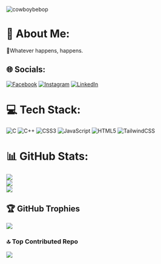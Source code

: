 ![cowboybebop](https://github.com/SarJ2004/SarJ2004/assets/99111773/ac256d65-db76-4c4e-89df-ebd5a9bf761a)


# 💫 About Me:
🫴Whatever happens, happens.


## 🌐 Socials:
[![Facebook](https://img.shields.io/badge/Facebook-%231877F2.svg?logo=Facebook&logoColor=white)](https://facebook.com/https://m.facebook.com/profile.php?eav=AfYEtP7zyvacKolNKPfiWVdzLy55nv4a5Qdzg4IPeTSjQIrov6BfcyEufEK1HHyq6Ao&paipv=0) [![Instagram](https://img.shields.io/badge/Instagram-%23E4405F.svg?logo=Instagram&logoColor=white)](https://instagram.com/sarge.x.sarge) [![LinkedIn](https://img.shields.io/badge/LinkedIn-%230077B5.svg?logo=linkedin&logoColor=white)](https://linkedin.com/in/https://www.linkedin.com/in/sarthakjha2004/) 

# 💻 Tech Stack:
![C](https://img.shields.io/badge/c-%2300599C.svg?style=for-the-badge&logo=c&logoColor=white) ![C++](https://img.shields.io/badge/c++-%2300599C.svg?style=for-the-badge&logo=c%2B%2B&logoColor=white) ![CSS3](https://img.shields.io/badge/css3-%231572B6.svg?style=for-the-badge&logo=css3&logoColor=white) ![JavaScript](https://img.shields.io/badge/javascript-%23323330.svg?style=for-the-badge&logo=javascript&logoColor=%23F7DF1E) ![HTML5](https://img.shields.io/badge/html5-%23E34F26.svg?style=for-the-badge&logo=html5&logoColor=white) ![TailwindCSS](https://img.shields.io/badge/tailwindcss-%2338B2AC.svg?style=for-the-badge&logo=tailwind-css&logoColor=white)
# 📊 GitHub Stats:
![](https://github-readme-stats.vercel.app/api?username=SarJ2004&theme=midnight-purple&hide_border=false&include_all_commits=true&count_private=true)<br/>
![](https://github-readme-streak-stats.herokuapp.com/?user=SarJ2004&theme=midnight-purple&hide_border=false)<br/>
![](https://github-readme-stats.vercel.app/api/top-langs/?username=SarJ2004&theme=midnight-purple&hide_border=false&include_all_commits=true&count_private=true&layout=compact)

## 🏆 GitHub Trophies
![](https://github-profile-trophy.vercel.app/?username=SarJ2004&theme=radical&no-frame=false&no-bg=false&margin-w=4)

### 🔝 Top Contributed Repo
![](https://github-contributor-stats.vercel.app/api?username=SarJ2004&limit=5&theme=radical&combine_all_yearly_contributions=true)

<!-- Proudly created with GPRM ( https://gprm.itsvg.in ) -->
